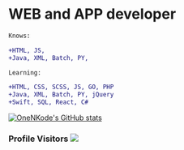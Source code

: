 # WEB and APP developer 
```diff
Knows:
```
```diff
+HTML, JS, 
+Java, XML, Batch, PY, 

```
```diff
Learning:
```
```diff
+HTML, CSS, SCSS, JS, GO, PHP
+Java, XML, Batch, PY, jQuery
+Swift, SQL, React, C#
```

[![OneNKode's GitHub stats](https://github-readme-stats.vercel.app/api?username=OneNkode)](https://github.com/OneNkode)




### Profile Visitors ![](https://api.visitorbadge.io/api/visitors?path=https%3A%2F%2Fgithub.com%2Fndxcode&labelColor=%23333333&countColor=%232ccce4&style=plastic)

